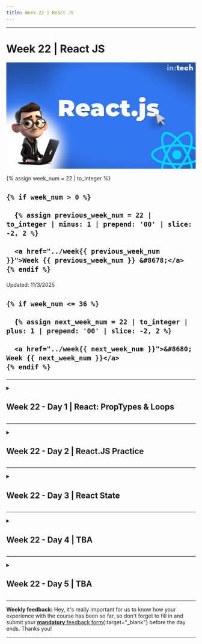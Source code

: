 ```yaml
---
title: Week 22 | React JS
---
```


<hr class="mb-0">

<h1 id="{{ Week 22-React JS | slugify }}">
  <span class="week-prefix">Week 22 |</span> React JS
</h1>

<img src="assets/React.js.jpg" />

<div class="week-controls">

  {% assign week_num = 22 | to_integer %}

  <h2 class="week-controls__previous_week">

    {% if week_num > 0 %}

      {% assign previous_week_num = 22 | to_integer | minus: 1 | prepend: '00' | slice: -2, 2 %}

      <a href="../week{{ previous_week_num }}">Week {{ previous_week_num }} &#8678;</a>
    {% endif %}

  </h2>

  <span>Updated: 11/3/2025</span>

  <h2 class="week-controls__next_week">

    {% if week_num <= 36 %}

      {% assign next_week_num = 22 | to_integer | plus: 1 | prepend: '00' | slice: -2, 2 %}

      <a href="../week{{ next_week_num }}">&#8680; Week {{ next_week_num }}</a>
    {% endif %}

  </h2>

</div>

---

<!-- Week 22 - Day 1 | React: PropTypes & Loops -->
<details markdown="1">
  <summary>
    <h2>
      <span class="summary-day">Week 22 - Day 1</span> | React: PropTypes & Loops</h2>
  </summary>

### Schedule

  - **Watch the lectures**
  - **Study the suggested material**
  - **Practice on the topics and share your questions**

### Study Plan

  Your instructor will share the video lectures with you. Here are the topics covered:

  - **Part 1:** Video highlights (thanks to Aris Giotis ❤️):
    - `npm install` and npm packages 03:03
    - Lazy loading for `imports` 05:17
    - Importing local files 08:26
    - Importing npm packages 09:21
    - The `package.json` file: 10:44
    - The `npm init -y` command: 12:15
    - The `node_modules` folder: 15:47
    - The `npm install -g` command: 17:57
    - About dependencies: 25:15
    - CSS import: 30:32
    - Question: .gitignore file: 35:11
    - `node_modules` is a local thing: 35:45
    - Inject 2 React apps to the same codebase: 37:25

  - **Part 2:** Video highlights (thanks to Aris Giotis ❤️):
    - 3rd party package: tailwind CSS: 00:11
    - Importing Tailwind via CDN: 06:11
    - Importing Tailwind via `npx tailwindcss init -p`: 17:54
    - Exercise: 56:33

  You can find the lecture code [here](https://github.com/in-tech-gration/WDX-180/tree/main/curriculum/week22/assets/day01/code){:target="_blank"}

  **Lecture Notes & Questions:**

  - **Questions**  
    - What does the **-p** flag in **npx tailwindcss init --help** do?  
      - Instead of relying on ChatGPT, you can check the tool’s own documentation: running **npx tailwindcss init --help** produces the following help info: **-p, --postcss => Initialize a `postcss.config.js` file**  
    - `<span onClick={()=> activateVideo()}></span> vs <span onClick={activateVideo}></span>`  

  - **Resources**
    - [VSCode HTML to JSX Extension](https://marketplace.visualstudio.com/items?itemName=riazxrazor.html-to-jsx){:target="_blank"}  
    - Try the [UUID package](https://www.npmjs.com/package/uuid){:target="_blank"} for creating unique IDs  
    - Popular CSS libraries:  
      - Bootstrap  
      - Tailwind  
        - Install Tailwind in a React Vite app: [https://tailwindcss.com/docs/guides/vite](https://tailwindcss.com/docs/guides/vite){:target="_blank"}  
    - [Convert JSX to JavaScript](https://infoheap.com/online-react-jsx-to-javascript/){:target="_blank"}  
    - **PropTypes**:   
      - [Example from the old docs](https://legacy.reactjs.org/docs/typechecking-with-proptypes.html){:target="_blank"} / [prop-types package](https://www.npmjs.com/package/prop-types){:target="_blank"}  
      - The new docs recommend that you prefer TypeScript instead of PropTypes for type checking, but sometimes you might not want to use TS, so PropTypes is a good alternative  
    - **SPA: Single Page Application**  
      - One HTML file (to rule them all), and a React app running on this HTML page, which can have thousands of virtual pages.  
    - **JS: Importing Modules** (JS files)  
      - **CommonJS** syntax: `module.exports = ...`, `require("./lib.js")`  
      - **JS Modules**: `export`, `import` (*lazy loading version of import)  
        - Lazy loading aka load-on-demand  
      - A) `import Component from "./path/subfolder/localfile.js"` (local imports)  
      - b) `import React from "react"` (npm package <= npm install)  
      - Creating a `package.json` (recipe), `dependencies` (ingredients)  
      - Quickly create a basic `package.json`, using the `npm init -y`  
        - Start installing module/packages  
        - `npm install colors` => downloads the package and stores it in the ingredients folder, aka `node_modules`  
      - `npm install -g colors` => download the package in the global `node_modules` => Downloaded to `node_modules/colors`  
      - **The `node_modules` is a local thing. You should NEVER upload it anywhere**, `GitHub`, `npmjs`, `server`. You share dependencies (node_modules) through the `package.json`. When `npm install` is run, it reads the `package.json` and downloads all the `dependencies` and `devDependencies`.  
    - 🤓[**Developer’s Lorem Ipsum generator**](https://developer-ipsum.netlify.app/){:target="_blank"}

  - **Study / Practice**

    - [Read all about rendering lists](https://react.dev/learn/rendering-lists#rules-of-keys){:target="_blank"} in React and **what to watch out** for  
    - When colors play an important part in your app, take into consideration color deficiencies (A11y 101)  
    - **Try installing Bootstrap on a Vite React project**  
    - **Why not supplying PropTypes for BlogPost?**

<!-- Summary -->

### Exercises

  - Complete the `Twitter React Coding Challenge`
    - **Convert this [HTML app](https://github.com/in-tech-gration/WDX-180/blob/main/curriculum/week22/assets/day01/exercises/Twitter.Clone.html){:target="_blank"} into a React (Twitter clone)**  
      - **Extra step, loop over and display the ‘Who to follow’ and ‘trends’ section**

  **IMPORTANT:** Make sure to complete all the tasks found in the **daily Progress Sheet** and update the sheet accordingly. Once you've updated the sheet, don't forget to `commit` and `push`. The progress draft sheet for this day is: **/user/week22/progress/progress.draft.w22.d01.csv**

  You should **NEVER** update the `draft` sheets directly, but rather work on a copy of them according to the instructions [found here](../week01/resources/PROGRESS-WORKFLOW.md).


<!-- Extra Resources -->

<!-- Sources and Attributions -->
  
</details>

<hr class="mt-1">

<!-- Week 22 - Day 2 | React.JS Practice -->
<details markdown="1">
  <summary>
    <h2>
      <span class="summary-day">Week 22 - Day 2</span> | React.JS Practice</h2>
  </summary>

### Schedule

  - **Study the suggested material**
  - **Practice on the topics and share your questions**

### Study Plan

  Here's the recommended plan for today: move straight to the [Exercises](#exercises) section below and start practicing your React skills and earn some Reactive atom ⚛️ points!

<!-- Summary -->

### Exercises

  - **10 x ⚛️**: Start a React Vite project from scratch and connect it to a GitHub repository.
  - **10 x ⚛️**: Enable Tailwind by following the guide here: [https://tailwindcss.com/docs/guides/vite](https://tailwindcss.com/docs/guides/vite){:target="_blank"}
  - **5 x ⚛️**: Install the [handy VSCode extension](https://marketplace.visualstudio.com/items?itemName=riazxrazor.html-to-jsx){:target="_blank"} that converts copy-pasted HTML to JSX
  - **5 x ⚛️**: Install [prop-types package](https://www.npmjs.com/package/prop-types){:target="_blank"}
  - **30 x ⚛️**: Start moving the code from the [Twitter HTML clone](https://raw.githubusercontent.com/in-tech-gration/WDX-180/refs/heads/main/curriculum/week22/assets/day01/exercises/Twitter.Clone.html){:target="_blank"} to your JSX app.

  - Bonus points: 
    - **10 x ⚛️**: Each Tweet should not be repeated. There should be a `<Tweet />` Component that you will loop over (create an Array of tweet objects and use that).
    - **10 x ⚛️**: Ideally, you should have a strict check on the PropTypes of the `<Tweet />` component
    - **10 x ⚛️**: Each Trend should ideally be a single Component (with its own `propTypes`) that repeats based on a loop
    - **10 x ⚛️**: Each Follower should ideally be a single Component (with its own `propTypes`) that repeats based on a loop

  **IMPORTANT:** Make sure to complete all the tasks found in the **daily Progress Sheet** and update the sheet accordingly. Once you've updated the sheet, don't forget to `commit` and `push`. The progress draft sheet for this day is: **/user/week22/progress/progress.draft.w22.d02.csv**

  You should **NEVER** update the `draft` sheets directly, but rather work on a copy of them according to the instructions [found here](../week01/resources/PROGRESS-WORKFLOW.md).


<!-- Extra Resources -->

<!-- Sources and Attributions -->
  
</details>

<hr class="mt-1">

<!-- Week 22 - Day 3 | React State -->
<details markdown="1">
  <summary>
    <h2>
      <span class="summary-day">Week 22 - Day 3</span> | React State</h2>
  </summary>

### Schedule

  - **Watch the lectures**
  - **Study the suggested material**
  - **Practice on the topics and share your questions**

### Study Plan

  Your instructor will share the video lectures with you. Here are the topics covered:

  - **Part 1:** DOM, VirtualDOM and State in React
  - **Part 2:** Rendering Components and useState

  You can find the lecture code [here](https://github.com/in-tech-gration/WDX-180/tree/main/curriculum/week22/assets/day03/code){:target="_blank"}

  Lecture diagrams and animations are found [here](https://github.com/in-tech-gration/WDX-180/tree/main/curriculum/week22/assets/day03/diagrams){:target="_blank"}

  **Lecture Notes & Questions:**

  - **Questions**  
    - Is the state setter async?  
      - Yes, it is, but in a React-async way. Not in a Promise way.  
        - Don’t do: **await setState().**

  **References & Resources:**

  - **Hooks:**  
    - A set of functions that have the “use” prefix  
    - Hooks are used with Functional Components  
      - Hooks should NOT be called outside of a functional Component  
  - **State:**  
    - Stateless apps/components (no state)  
    - Stateful apps/components (some sort of state)  
    -   How to define a state in a React Component:  
      - 1) Import and call `useState( “someOptionalInitialValue” );`  
      - 2) Destructure the result of useState into **getter** and **setter**: `const [ counter, setCounter ] = useState(0);`  
    - Whenever the state setter updates the state, React reacts and renders the Component (calls the Component function again with the new state value)  
    - **React state values RETAIN their values across re-renders**  
    - **Normal variables DO NOT RETAIN their values across re-renders**  
  - **Events in React:**  
    - Event are only available on HTML elements  
      - 1) We pick an HTML element  
      - 2) We add an attribute in the form of *onEventName: onClick, onSubmit, onBlur, onChange, onInput, etc.*  
        - Note: In native DOM we use all lowercase: onclick, onsubmit, onblur attributes.

<!-- Summary -->

### Exercises

  - **Implement a UK/Turkey traffic light:**  
    - Red => Orange => Green => Orange => Red  
  - Implement a Traffic Light state using an Array and the **Modulus % operator**  
    - [Study](https://www.youtube.com/watch?app=desktop&v=MrTtsX2Wg9Q){:target="_blank"}  
  - **Implement a Traffic Light that automatically changes** state after x amount of seconds

  **IMPORTANT:** Make sure to complete all the tasks found in the **daily Progress Sheet** and update the sheet accordingly. Once you've updated the sheet, don't forget to `commit` and `push`. The progress draft sheet for this day is: **/user/week22/progress/progress.draft.w22.d03.csv**

  You should **NEVER** update the `draft` sheets directly, but rather work on a copy of them according to the instructions [found here](../week01/resources/PROGRESS-WORKFLOW.md).


<!-- Extra Resources -->

<!-- Sources and Attributions -->
  
</details>

<hr class="mt-1">

<!-- Week 22 - Day 4 | TBA -->
<details markdown="1">
  <summary>
    <h2>
      <span class="summary-day">Week 22 - Day 4</span> | TBA</h2>
  </summary>

### Schedule

  - **Study the suggested material**
  - **Practice on the topics and share your questions**

<!-- Study Plan -->

<!-- Summary -->

<!-- Exercises -->

<!-- Extra Resources -->

<!-- Sources and Attributions -->
  
</details>

<hr class="mt-1">

<!-- Week 22 - Day 5 | TBA -->
<details markdown="1">
  <summary>
    <h2>
      <span class="summary-day">Week 22 - Day 5</span> | TBA</h2>
  </summary>

### Schedule

  - **Watch the lectures**
  - **Study the suggested material**
  - **Practice on the topics and share your questions**

### Study Plan

  Your instructor will share the video lectures with you. Here are the topics covered:

  - **Part 1:** 
  - **Part 2:**

  You can find the lecture code [here](){:target="_blank"}

  **Lecture Notes & Questions:**

  **References & Resources:**

<!-- Summary -->

<!-- Exercises -->

### Extra Resources

  ---



  _Photo by []()_


<!-- Sources and Attributions -->
  
</details>


<hr class="mt-1">

**Weekly feedback:** Hey, it's really important for us to know how your experience with the course has been so far, so don't forget to fill in and submit your [**mandatory** feedback form](https://forms.gle/S6Zg3bbS2uuwsSZF9){:target="_blank"} before the day ends. Thanks you!



---

<!-- COMMENTS: -->
<script src="https://utteranc.es/client.js"
  repo="in-tech-gration/WDX-180"
  issue-term="pathname"
  theme="github-dark"
  crossorigin="anonymous"
  async>
</script>